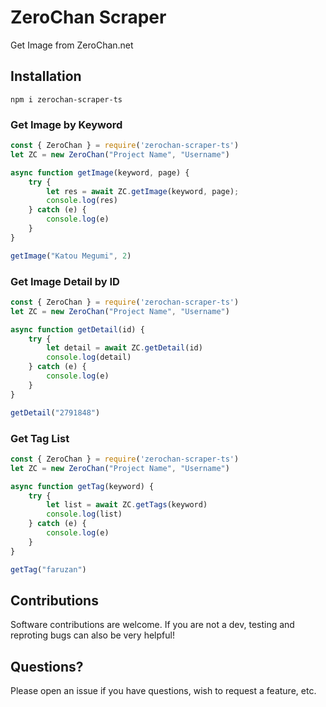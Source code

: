 # ZeroChan Scraper

Get Image from ZeroChan.net

## Installation

```
npm i zerochan-scraper-ts
```

### Get Image by Keyword

```js
const { ZeroChan } = require('zerochan-scraper-ts')
let ZC = new ZeroChan("Project Name", "Username")

async function getImage(keyword, page) {
    try {
        let res = await ZC.getImage(keyword, page);
        console.log(res)
    } catch (e) {
        console.log(e)
    }
}

getImage("Katou Megumi", 2)
```

### Get Image Detail by ID

```js
const { ZeroChan } = require('zerochan-scraper-ts')
let ZC = new ZeroChan("Project Name", "Username")

async function getDetail(id) {
    try {
        let detail = await ZC.getDetail(id)
        console.log(detail)
    } catch (e) {
        console.log(e)
    }
}

getDetail("2791848")
```

### Get Tag List

```js
const { ZeroChan } = require('zerochan-scraper-ts')
let ZC = new ZeroChan("Project Name", "Username")

async function getTag(keyword) {
    try {
        let list = await ZC.getTags(keyword)
        console.log(list)
    } catch (e) {
        console.log(e)
    }
}

getTag("faruzan")
```

## Contributions

Software contributions are welcome. If you are not a dev, testing and reproting bugs can also be very helpful!

## Questions?

Please open an issue if you have questions, wish to request a feature, etc.
